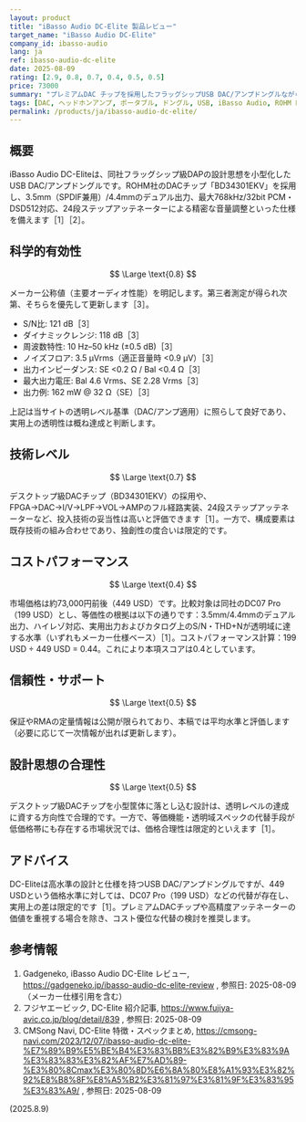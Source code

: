 ```yaml
---
layout: product
title: "iBasso Audio DC-Elite 製品レビュー"
target_name: "iBasso Audio DC-Elite"
company_id: ibasso-audio
lang: ja
ref: ibasso-audio-dc-elite
date: 2025-08-09
rating: [2.9, 0.8, 0.7, 0.4, 0.5, 0.5]
price: 73000
summary: "プレミアムDAC チップを採用したフラッグシップUSB DAC/アンプドングルながら、同等性能を半額以下で実現可能な代替品が存在するためコストパフォーマンスは厳しい"
tags: [DAC, ヘッドホンアンプ, ポータブル, ドングル, USB, iBasso Audio, ROHM BD34301EKV]
permalink: /products/ja/ibasso-audio-dc-elite/
---
```


## 概要

iBasso Audio DC-Eliteは、同社フラッグシップ級DAPの設計思想を小型化したUSB DAC/アンプドングルです。ROHM社のDACチップ「BD34301EKV」を採用し、3.5mm（SPDIF兼用）/4.4mmのデュアル出力、最大768kHz/32bit PCM・DSD512対応、24段ステップアッテネーターによる精密な音量調整といった仕様を備えます［1］［2］。

## 科学的有効性

$$ \Large \text{0.8} $$

メーカー公称値（主要オーディオ性能）を明記します。第三者測定が得られ次第、そちらを優先して更新します［3］。

- S/N比: 121 dB［3］
- ダイナミックレンジ: 118 dB［3］
- 周波数特性: 10 Hz–50 kHz (±0.5 dB)［3］
- ノイズフロア: 3.5 µVrms（適正音量時 <0.9 µV）［3］
- 出力インピーダンス: SE <0.2 Ω / Bal <0.4 Ω［3］
- 最大出力電圧: Bal 4.6 Vrms、SE 2.28 Vrms［3］
- 出力例: 162 mW @ 32 Ω（SE）［3］

上記は当サイトの透明レベル基準（DAC/アンプ適用）に照らして良好であり、実用上の透明性は概ね達成と判断します。

## 技術レベル

$$ \Large \text{0.7} $$

デスクトップ級DACチップ（BD34301EKV）の採用や、FPGA→DAC→I/V→LPF→VOL→AMPのフル経路実装、24段ステップアッテネーターなど、投入技術の妥当性は高いと評価できます［1］。一方で、構成要素は既存技術の組み合わせであり、独創性の度合いは限定的です。

## コストパフォーマンス

$$ \Large \text{0.4} $$

市場価格は約73,000円前後（449 USD）です。比較対象は同社のDC07 Pro（199 USD）とし、等価性の根拠は以下の通りです：3.5mm/4.4mmのデュアル出力、ハイレゾ対応、実用出力およびカタログ上のS/N・THD+Nが透明域に達する水準（いずれもメーカー仕様ベース）［1］。コストパフォーマンス計算：199 USD ÷ 449 USD = 0.44。これにより本項スコアは0.4としています。

## 信頼性・サポート

$$ \Large \text{0.5} $$

保証やRMAの定量情報は公開が限られており、本稿では平均水準と評価します（必要に応じて一次情報が出れば更新します）。

## 設計思想の合理性

$$ \Large \text{0.5} $$

デスクトップ級DACチップを小型筐体に落とし込む設計は、透明レベルの達成に資する方向性で合理的です。一方で、等価機能・透明域スペックの代替手段が低価格帯にも存在する市場状況では、価格合理性は限定的といえます［1］。

## アドバイス

DC-Eliteは高水準の設計と仕様を持つUSB DAC/アンプドングルですが、449 USDという価格水準に対しては、DC07 Pro（199 USD）などの代替が存在し、実用上の差は限定的です［1］。プレミアムDACチップや高精度アッテネーターの価値を重視する場合を除き、コスト優位な代替の検討を推奨します。

## 参考情報

1. Gadgeneko, iBasso Audio DC-Elite レビュー, https://gadgeneko.jp/ibasso-audio-dc-elite-review , 参照日: 2025-08-09（メーカー仕様引用を含む）
2. フジヤエービック, DC-Elite 紹介記事, https://www.fujiya-avic.co.jp/blog/detail/839 , 参照日: 2025-08-09
3. CMSong Navi, DC-Elite 特徴・スペックまとめ, https://cmsong-navi.com/2023/12/07/ibasso-audio-dc-elite-%E7%89%B9%E5%BE%B4%E3%83%BB%E3%82%B9%E3%83%9A%E3%83%83%E3%82%AF%E7%AD%89-%E3%80%8Cmax%E3%80%8D%E6%8A%80%E8%A1%93%E3%82%92%E8%B8%8F%E8%A5%B2%E3%81%97%E3%81%9F%E3%83%95%E3%83%A9/ , 参照日: 2025-08-09

(2025.8.9)